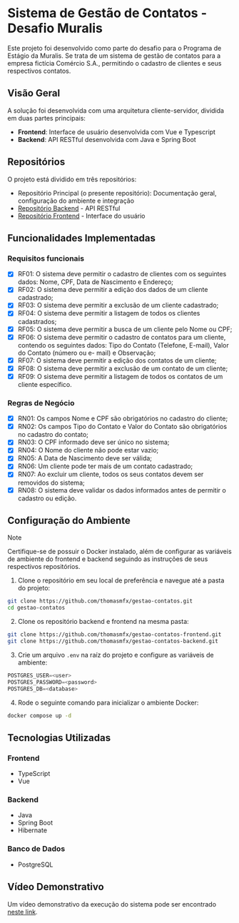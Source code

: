 # Sistema de Gestão de Contatos - Desafio Muralis

Este projeto foi desenvolvido como parte do desafio para o Programa de Estágio da Muralis. Se trata de um sistema de gestão de contatos para a empresa fictícia Comércio S.A., permitindo o cadastro de clientes e seus respectivos contatos.

## Visão Geral

A solução foi desenvolvida com uma arquitetura cliente-servidor, dividida em duas partes principais:

- **Frontend**: Interface de usuário desenvolvida com Vue e Typescript
- **Backend**: API RESTful desenvolvida com Java e Spring Boot

## Repositórios

O projeto está dividido em três repositórios:

- Repositório Principal (o presente repositório): Documentação geral, configuração do ambiente e integração
- [Repositório Backend](https://github.com/thomasmfx/gestao-contatos-backend) - API RESTful
- [Repositório Frontend](https://github.com/thomasmfx/gestao-contatos-frontend) - Interface do usuário

## Funcionalidades Implementadas

### Requisitos funcionais

- [x]  RF01: O sistema deve permitir o cadastro de clientes com os seguintes dados: Nome,
CPF, Data de Nascimento e Endereço;
- [x]  RF02: O sistema deve permitir a edição dos dados de um cliente cadastrado;
- [x]  RF03: O sistema deve permitir a exclusão de um cliente cadastrado;
- [x]  RF04: O sistema deve permitir a listagem de todos os clientes cadastrados;
- [x]  RF05: O sistema deve permitir a busca de um cliente pelo Nome ou CPF;
- [x]  RF06: O sistema deve permitir o cadastro de contatos para um cliente, contendo os seguintes dados: Tipo do Contato (Telefone, E-mail), Valor do Contato (número ou e-
mail) e Observação;
- [x]  RF07: O sistema deve permitir a edição dos contatos de um cliente;
- [x]  RF08: O sistema deve permitir a exclusão de um contato de um cliente;
- [x]  RF09: O sistema deve permitir a listagem de todos os contatos de um cliente
específico.

### Regras de Negócio

- [x]  RN01: Os campos Nome e CPF são obrigatórios no cadastro do cliente;
- [x]  RN02: Os campos Tipo do Contato e Valor do Contato são obrigatórios no cadastro do contato;
- [x]  RN03: O CPF informado deve ser único no sistema;
- [x]  RN04: O Nome do cliente não pode estar vazio;
- [x]  RN05: A Data de Nascimento deve ser válida;
- [x]  RN06: Um cliente pode ter mais de um contato cadastrado;
- [x]  RN07: Ao excluir um cliente, todos os seus contatos devem ser removidos do sistema;
- [x]  RN08: O sistema deve validar os dados informados antes de permitir o cadastro ou edição.

## Configuração do Ambiente
> [!NOTE]
> Certifique-se de possuir o Docker instalado, além de configurar as variáveis de ambiente do frontend e backend seguindo as instruções de seus respectivos repositórios.

1. Clone o repositório em seu local de preferência e navegue até a pasta do projeto:

```bash
git clone https://github.com/thomasmfx/gestao-contatos.git
cd gestao-contatos
```

2. Clone os repositório backend e frontend na mesma pasta:

```bash
git clone https://github.com/thomasmfx/gestao-contatos-frontend.git
git clone https://github.com/thomasmfx/gestao-contatos-backend.git
```

3. Crie um arquivo `.env` na raíz do projeto e configure as variáveis de ambiente:

```js
POSTGRES_USER=<user>
POSTGRES_PASSWORD=<password>
POSTGRES_DB=<database>
```

4. Rode o seguinte comando para inicializar o ambiente Docker:

```bash
docker compose up -d
```

## Tecnologias Utilizadas

### Frontend

- TypeScript
- Vue

### Backend

- Java 
- Spring Boot
- Hibernate

### Banco de Dados

- PostgreSQL

## Vídeo Demonstrativo

Um vídeo demonstrativo da execução do sistema pode ser encontrado [neste link](https://youtu.be/qgIA3ObyrR8).
